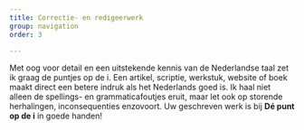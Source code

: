 ```yaml
---
title: Correctie- en redigeerwerk
group: navigation
order: 3

---
```

Met oog voor detail en een uitstekende kennis van de Nederlandse taal zet ik graag de puntjes op de i. Een artikel, scriptie, werkstuk, website of boek maakt direct een betere indruk als het Nederlands goed is. Ik haal niet alleen de spellings- en grammaticafoutjes eruit, maar let ook op storende herhalingen, inconsequenties enzovoort. Uw geschreven werk is bij **Dé punt op de i** in goede handen!